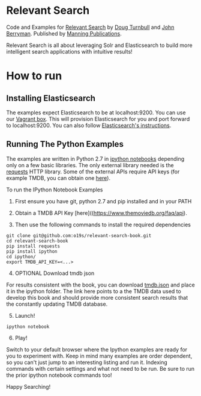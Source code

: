 # Relevant Search

Code and Examples for [Relevant Search](http://manning.com/turnbull) by [Doug Turnbull](http://github.com/softwaredoug) and [John Berryman](http://github.com/jnbrymn). Published by [Manning Publications](http://manning.com).

Relevant Search is all about leveraging Solr and Elasticsearch to build more intelligent search applications with intuitive results!

# How to run

## Installing Elasticsearch

The examples expect Elasticsearch to be at localhost:9200. You can use our [Vagrant box](https://github.com/o19s/elasticsearch-vagrant). This will provision Elasticsearch for you and port forward to localhost:9200. You can also follow [Elasticsearch's instructions](http://www.elastic.co/guide/en/elasticsearch/reference/1.5/_installation.html). 

## Running The Python Examples

The examples are written in Python 2.7 in [ipython notebooks](http://ipython.org/notebook.html) depending only on a few basic libraries. The only external library needed is the [requests](http://docs.python-requests.org/en/latest/) HTTP library. Some of the external APIs require API keys (for example TMDB, you can obtain one [here](https://www.themoviedb.org/faq/api)).

To run the IPython Notebook Examples

1. First ensure you have git, python 2.7 and pip installed and in your PATH

2. Obtain a TMDB API Key [here]((https://www.themoviedb.org/faq/api). 

3. Then use the following commands to install the required dependencies
  ```
  git clone git@github.com:o19s/relevant-search-book.git
  cd relevant-search-book
  pip install requests
  pip install ipython
  cd ipython/
  export TMDB_API_KEY=<...>
  ```

4. OPTIONAL Download tmdb json

  For results consistent with the book, you can download [tmdb.json](https://s3.amazonaws.com/splainer.io/relevant-search/tmdb.json.tar.gz) and place it in the ipython folder. The link here points to a the TMDB data used to develop this book and should provide more consistent search results that the constantly updating TMDB database.

5. Launch!

  ```ipython notebook```

6. Play!

Switch to your default browser where the Ipython examples are ready for you to experiment with. Keep in mind many examples are order dependent, so you can't just jump to an interesting listing and run it. Indexing commands with certain settings and what not need to be run. Be sure to run the prior ipython notebook commands too!

Happy Searching!
